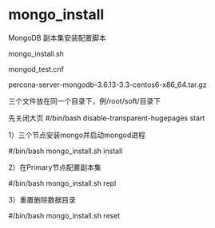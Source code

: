 # mongo_install
MongoDB 副本集安装配置脚本

mongo_install.sh

mongod_test.cnf

percona-server-mongodb-3.6.13-3.3-centos6-x86_64.tar.gz

三个文件放在同一个目录下，例/root/soft/目录下

先关闭大页
#/bin/bash disable-transparent-hugepages start

1）三个节点安装mongo并启动mongod进程

#/bin/bash mongo_install.sh install

2）在Primary节点配置副本集

#/bin/bash mongo_install.sh repl

3）重置删除数据目录

#/bin/bash mongo_install.sh reset


